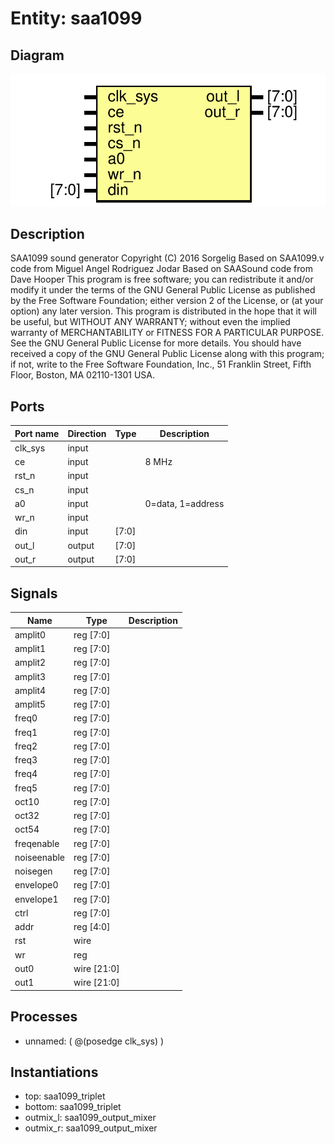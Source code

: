 # Entity: saa1099

## Diagram

![Diagram](saa1099.svg "Diagram")
## Description


  SAA1099 sound generator
  Copyright (C) 2016 Sorgelig
  Based on SAA1099.v code from Miguel Angel Rodriguez Jodar
  Based on SAASound code  from Dave Hooper
  This program is free software; you can redistribute it and/or modify it
  under the terms of the GNU General Public License as published by the Free
  Software Foundation; either version 2 of the License, or (at your option)
  any later version.
  This program is distributed in the hope that it will be useful, but WITHOUT
  ANY WARRANTY; without even the implied warranty of MERCHANTABILITY or
  FITNESS FOR A PARTICULAR PURPOSE.  See the GNU General Public License for
  more details.
  You should have received a copy of the GNU General Public License along
  with this program; if not, write to the Free Software Foundation, Inc.,
  51 Franklin Street, Fifth Floor, Boston, MA 02110-1301 USA.
 
## Ports

| Port name | Direction | Type  | Description       |
| --------- | --------- | ----- | ----------------- |
| clk_sys   | input     |       |                   |
| ce        | input     |       | 8 MHz             |
| rst_n     | input     |       |                   |
| cs_n      | input     |       |                   |
| a0        | input     |       | 0=data, 1=address |
| wr_n      | input     |       |                   |
| din       | input     | [7:0] |                   |
| out_l     | output    | [7:0] |                   |
| out_r     | output    | [7:0] |                   |
## Signals

| Name        | Type        | Description |
| ----------- | ----------- | ----------- |
| amplit0     | reg [7:0]   |             |
| amplit1     | reg [7:0]   |             |
| amplit2     | reg [7:0]   |             |
| amplit3     | reg [7:0]   |             |
| amplit4     | reg [7:0]   |             |
| amplit5     | reg [7:0]   |             |
| freq0       | reg [7:0]   |             |
| freq1       | reg [7:0]   |             |
| freq2       | reg [7:0]   |             |
| freq3       | reg [7:0]   |             |
| freq4       | reg [7:0]   |             |
| freq5       | reg [7:0]   |             |
| oct10       | reg [7:0]   |             |
| oct32       | reg [7:0]   |             |
| oct54       | reg [7:0]   |             |
| freqenable  | reg [7:0]   |             |
| noiseenable | reg [7:0]   |             |
| noisegen    | reg [7:0]   |             |
| envelope0   | reg [7:0]   |             |
| envelope1   | reg [7:0]   |             |
| ctrl        | reg [7:0]   |             |
| addr        | reg [4:0]   |             |
| rst         | wire        |             |
| wr          | reg         |             |
| out0        | wire [21:0] |             |
| out1        | wire [21:0] |             |
## Processes
- unnamed: ( @(posedge clk_sys) )
## Instantiations

- top: saa1099_triplet
- bottom: saa1099_triplet
- outmix_l: saa1099_output_mixer
- outmix_r: saa1099_output_mixer
